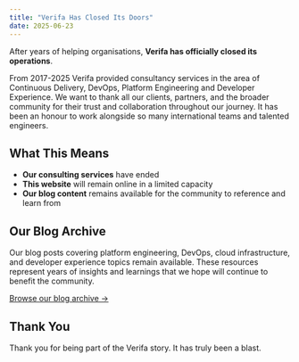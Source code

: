 ```yaml
---
title: "Verifa Has Closed Its Doors"
date: 2025-06-23
---
```


After years of helping organisations, **Verifa has officially closed its operations**.

From 2017-2025 Verifa provided consultancy services in the area of Continuous Delivery, DevOps, Platform Engineering and Developer Experience.
We want to thank all our clients, partners, and the broader community for their trust and collaboration throughout our journey. It has been an honour to work alongside so many international teams and talented engineers.

## What This Means

- **Our consulting services** have ended
- **This website** will remain online in a limited capacity
- **Our blog content** remains available for the community to reference and learn from

## Our Blog Archive

Our blog posts covering platform engineering, DevOps, cloud infrastructure, and developer experience topics remain available. These resources represent years of insights and learnings that we hope will continue to benefit the community.

[Browse our blog archive →](/blog/)

## Thank You

Thank you for being part of the Verifa story. It has truly been a blast.

